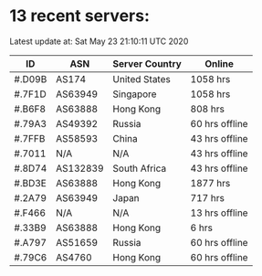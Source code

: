# 13 recent servers:

Latest update at: Sat May 23 21:10:11 UTC 2020

| ID | ASN | Server Country | Online |
| -- | --- | -------------- | ------ |
| #.D09B | AS174 | United States | 1058 hrs |
| #.7F1D | AS63949 | Singapore | 1058 hrs |
| #.B6F8 | AS63888 | Hong Kong | 808 hrs |
| #.79A3 | AS49392 | Russia | 60 hrs offline |
| #.7FFB | AS58593 | China | 43 hrs offline |
| #.7011 | N/A | N/A | 43 hrs offline |
| #.8D74 | AS132839 | South Africa | 43 hrs offline |
| #.BD3E | AS63888 | Hong Kong | 1877 hrs |
| #.2A79 | AS63949 | Japan | 717 hrs |
| #.F466 | N/A | N/A | 13 hrs offline |
| #.33B9 | AS63888 | Hong Kong | 6 hrs |
| #.A797 | AS51659 | Russia | 60 hrs offline |
| #.79C6 | AS4760 | Hong Kong | 60 hrs offline |

